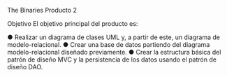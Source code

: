 The Binaries Producto 2

Objetivo
El objetivo principal del producto es:

● Realizar un diagrama de clases UML y, a partir de este, un diagrama de
modelo-relacional.
● Crear una base de datos partiendo del diagrama modelo-relacional diseñado
previamente.
● Crear la estructura básica del patrón de diseño MVC y la persistencia de los
datos usando el patrón de diseño DAO.
